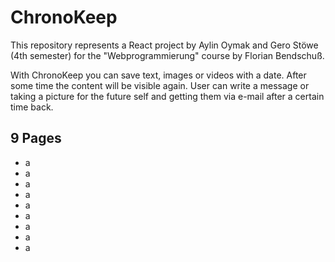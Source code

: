 # ChronoKeep
This repository represents a React project by Aylin Oymak and Gero Stöwe (4th semester) for the "Webprogrammierung" course by Florian Bendschuß.

With ChronoKeep you can save text, images or videos with a date.
After some time the content will be visible again.
User can write a message or taking a picture for the future self and getting them via e-mail after a certain time back.

## 9 Pages
- a
- a
- a
- a
- a
- a
- a
- a
- a
